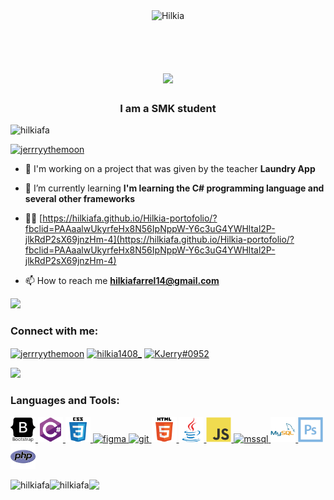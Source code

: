 <center>
  <img alt="Hilkia" src="https://encrypted-tbn0.gstatic.com/images?q=tbn:ANd9GcTNPnwWm2yuZgudi6TJsF10dJNFhuBEfFjWFA&usqp=CAU" />
</center>

<br>
<br>
<h1 align="center">
  <a href="https://git.io/typing-svg">
    <img src="https://readme-typing-svg.herokuapp.com/?lines=Hello,+!+👋;I'm+Hilkia....;Nice+to+meet+you!&center=true&size=35">
  </a>
</h1>

<h3 align="center">I am a SMK student</h3>

<p align="left"> <img src="https://komarev.com/ghpvc/?username=hilkiafa&label=Profil%20View&color=00ffff&style=flat-square" alt="hilkiafa" /> </p>

<p align="left"> <a href="https://twitter.com/jerrryythemoon" target="blank"><img src="https://img.shields.io/twitter/follow/jerrryythemoon?logo=twitter&style=for-the-badge" alt="jerrryythemoon" /></a> </p>

- 🔭 I'm working on a project that was given by the teacher **Laundry App**

- 🌱 I’m currently learning **I'm learning the C# programming language and several other frameworks**

- 👨‍💻 [https://hilkiafa.github.io/Hilkia-portofolio/?fbclid=PAAaalwUkyrfeHx8N56IpNppW-Y6c3uG4YWHltal2P-jlkRdP2sX69jnzHm-4](https://hilkiafa.github.io/Hilkia-portofolio/?fbclid=PAAaalwUkyrfeHx8N56IpNppW-Y6c3uG4YWHltal2P-jlkRdP2sX69jnzHm-4)

- 📫 How to reach me **hilkiafarrel14@gmail.com**

<a href="https://github.com/harish-sethuraman/readme-components">
<img  src="https://readme-components.vercel.app/api?component=experience&company=CRED_CLUB&role=Software%20Engineering%20&location=Indonesia&fill=black">
</a>

<h3 align="left">Connect with me:</h3>
<p align="left">
<a href="https://twitter.com/jerrryythemoon" target="blank"><img align="center" src="https://raw.githubusercontent.com/rahuldkjain/github-profile-readme-generator/master/src/images/icons/Social/twitter.svg" alt="jerrryythemoon" height="30" width="40" /></a>
<a href="https://instagram.com/hilkia1408_" target="blank"><img align="center" src="https://raw.githubusercontent.com/rahuldkjain/github-profile-readme-generator/master/src/images/icons/Social/instagram.svg" alt="hilkia1408_" height="30" width="40" /></a>
<a href="https://discord.com/channels/@me/909784787395440672" target="blank"><img align="center" src="https://raw.githubusercontent.com/rahuldkjain/github-profile-readme-generator/master/src/images/icons/Social/discord.svg" alt="KJerry#0952" height="30" width="40" /></a>
</p>

<img height="40" src="https://raw.githubusercontent.com/innng/innng/master/assets/kyubey.gif"/> 

<h3 align="left">Languages and Tools:</h3>
<p align="left"> <a href="https://getbootstrap.com" target="_blank" rel="noreferrer"> <img src="https://raw.githubusercontent.com/devicons/devicon/master/icons/bootstrap/bootstrap-plain-wordmark.svg" alt="bootstrap" width="40" height="40"/> </a> <a href="https://www.w3schools.com/cs/" target="_blank" rel="noreferrer"> <img src="https://raw.githubusercontent.com/devicons/devicon/master/icons/csharp/csharp-original.svg" alt="csharp" width="40" height="40"/> </a> <a href="https://www.w3schools.com/css/" target="_blank" rel="noreferrer"> <img src="https://raw.githubusercontent.com/devicons/devicon/master/icons/css3/css3-original-wordmark.svg" alt="css3" width="40" height="40"/> </a> <a href="https://www.figma.com/" target="_blank" rel="noreferrer"> <img src="https://www.vectorlogo.zone/logos/figma/figma-icon.svg" alt="figma" width="40" height="40"/> </a> <a href="https://git-scm.com/" target="_blank" rel="noreferrer"> <img src="https://www.vectorlogo.zone/logos/git-scm/git-scm-icon.svg" alt="git" width="40" height="40"/> </a> <a href="https://www.w3.org/html/" target="_blank" rel="noreferrer"> <img src="https://raw.githubusercontent.com/devicons/devicon/master/icons/html5/html5-original-wordmark.svg" alt="html5" width="40" height="40"/> </a> <a href="https://www.java.com" target="_blank" rel="noreferrer"> <img src="https://raw.githubusercontent.com/devicons/devicon/master/icons/java/java-original.svg" alt="java" width="40" height="40"/> </a> <a href="https://developer.mozilla.org/en-US/docs/Web/JavaScript" target="_blank" rel="noreferrer"> <img src="https://raw.githubusercontent.com/devicons/devicon/master/icons/javascript/javascript-original.svg" alt="javascript" width="40" height="40"/> </a> <a href="https://www.microsoft.com/en-us/sql-server" target="_blank" rel="noreferrer"> <img src="https://www.svgrepo.com/show/303229/microsoft-sql-server-logo.svg" alt="mssql" width="40" height="40"/> </a> <a href="https://www.mysql.com/" target="_blank" rel="noreferrer"> <img src="https://raw.githubusercontent.com/devicons/devicon/master/icons/mysql/mysql-original-wordmark.svg" alt="mysql" width="40" height="40"/> </a> <a href="https://www.photoshop.com/en" target="_blank" rel="noreferrer"> <img src="https://raw.githubusercontent.com/devicons/devicon/master/icons/photoshop/photoshop-line.svg" alt="photoshop" width="40" height="40"/> </a> <a href="https://www.php.net" target="_blank" rel="noreferrer"> <img src="https://raw.githubusercontent.com/devicons/devicon/master/icons/php/php-original.svg" alt="php" width="40" height="40"/> </a> </p>

<p><img align="left" src="https://github-readme-stats.vercel.app/api/top-langs?username=hilkiafa&show_icons=true&theme=dracula&locale=en&layout=compact" alt="hilkiafa" /></p>

<p><img align="left" src="http://github-profile-summary-cards.vercel.app/api/cards/repos-per-language?username=hilkiafa&theme=dracula" alt="hilkiafa" /></p>

<img height="40" src="https://static.wikia.nocookie.net/gensin-impact/images/a/a5/Distant_Voyage_-_Kazuha_Idle_2.gif/revision/latest?cb=20220503190145"/> 
